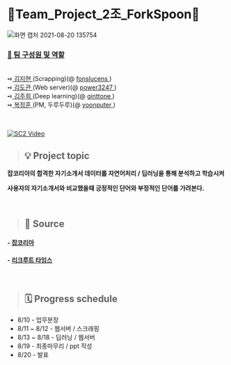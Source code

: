 # 🔱Team_Project_2조_ForkSpoon🥄


![화면 캡처 2021-08-20 135754](https://user-images.githubusercontent.com/83646543/130182107-9718746b-e475-4b01-88f7-8c4b86251137.jpg)


### <a href="https://github.com/yoonputer/Team_Project2/tree/master/layout">👥 팀 구성원 및 역할</a> <br>
<br> 
 ➺<a href="https://github.com/yoonputer/Team_Project2/blob/master/scraping/READEME.md">  김지현 </a>(Scrapping)(@ <a href="https://github.com/fonslucens"> fonslucens </a>) <br>
 ➺<a href="https://github.com/yoonputer/Team_Project2/blob/master/write/readme.md">  김도관 </a>(Web server)(@ <a href="https://github.com/power3247">  power3247 </a>) <br>
 ➺<a href="https://github.com/yoonputer/Team_Project2/blob/master/Deeplearning/READEME.md">  김주희 </a>(Deep learning)(@ <a href="https://github.com/ginttone">  ginttone </a> ) <br>
 ➺<a href="https://github.com/yoonputer/Team_Project2">  복정훈 </a>(PM, 두루두루)(@ <a href="https://github.com/yoonputer"> yoonputer </a> ) <br>
 <br>
 <br>
 
 [![SC2 Video](https://img.youtube.com/vi/HnEHZtPT5RA/0.jpg)](https://www.youtube.com/watch?v=HnEHZtPT5RA)



> ## 💡 Project topic
**잡코리아의 합격한 자기소개서 데이터를 자연어처리 / 딥러닝을 통해 분석하고 학습시켜**

**사용자의 자기소개서와 비교했을때 긍정적인 단어와 부정적인 단어를 가려본다.**

<br>

> ## 📢 Source
#### - <a href="https://www.jobkorea.co.kr/starter/passassay/">잡코리아</a> <br>
#### - <a href="http://www.recruittimes.co.kr/">리크루트 타임스</a><br>

<br>
   
> ## 🗓 Progress schedule
* 8/10 - 업무분장  
* 8/11 ~ 8/12 - 웹서버 / 스크래핑  
* 8/13 ~ 8/18 - 딥러닝 / 웹서버  
* 8/19 - 최종마무리 / ppt 작성  
* 8/20 - 발표  

